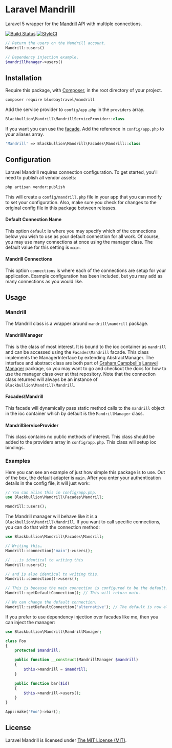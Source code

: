 # Laravel Mandrill

Laravel 5 wrapper for the [Mandrill](https://mandrillapp.com/api/docs/) API with multiple connections.

[![Build Status](https://img.shields.io/travis/BlueBayTravel/Mandrill.svg?style=flat-square)](https://travis-ci.org/BlueBayTravel/Mandrill)
[![StyleCI](https://styleci.io/repos/47120064/shield?style=flat)](https://styleci.io/repos/47120064)

```php
// Return the users on the Mandrill account.
Mandrill::users()

// Dependency injection example.
$mandrillManager->users()
````

## Installation

Require this package, with [Composer](https://getcomposer.org/), in the root directory of your project.

```bash
composer require bluebaytravel/mandrill
```

Add the service provider to `config/app.php` in the `providers` array.

```php
Blackbullion\Mandrill\MandrillServiceProvider::class
```

If you want you can use the [facade](http://laravel.com/docs/facades). Add the reference in `config/app.php` to your aliases array.

```php
'Mandrill' => Blackbullion\Mandrill\Facades\Mandrill::class
```

## Configuration

Laravel Mandrill requires connection configuration. To get started, you'll need to publish all vendor assets:

```bash
php artisan vendor:publish
```

This will create a `config/mandrill.php` file in your app that you can modify to set your configuration. Also, make sure you check for changes to the original config file in this package between releases.

#### Default Connection Name

This option `default` is where you may specify which of the connections below you wish to use as your default connection for all work. Of course, you may use many connections at once using the manager class. The default value for this setting is `main`.

#### Mandrill Connections

This option `connections` is where each of the connections are setup for your application. Example configuration has been included, but you may add as many connections as you would like.

## Usage

### Mandrill

The Mandrill class is a wrapper around `mandrill\mandrill` package.

#### MandrillManager

This is the class of most interest. It is bound to the ioc container as `mandrill` and can be accessed using the `Facades\Mandrill` facade. This class implements the ManagerInterface by extending AbstractManager. The interface and abstract class are both part of [Graham Campbell's](https://github.com/GrahamCampbell) [Laravel Manager](https://github.com/GrahamCampbell/Laravel-Manager) package, so you may want to go and checkout the docs for how to use the manager class over at that repository. Note that the connection class returned will always be an instance of `Blackbullion\Mandrill\Mandrill`.

#### Facades\Mandrill

This facade will dynamically pass static method calls to the `mandrill` object in the ioc container which by default is the `MandrillManager` class.

#### MandrillServiceProvider

This class contains no public methods of interest. This class should be added to the providers array in `config/app.php`. This class will setup ioc bindings.

### Examples
Here you can see an example of just how simple this package is to use. Out of the box, the default adapter is `main`. After you enter your authentication details in the config file, it will just work:

```php
// You can alias this in config/app.php.
use Blackbullion\Mandrill\Facades\Mandrill;

Mandrill::users();
```

The Mandrill manager will behave like it is a `Blackbullion\Mandrill\Mandrill`. If you want to call specific connections, you can do that with the connection method:

```php
use Blackbullion\Mandrill\Facades\Mandrill;

// Writing this…
Mandrill::connection('main')->users();

// ...is identical to writing this
Mandrill::users();

// and is also identical to writing this.
Mandrill::connection()->users();

// This is because the main connection is configured to be the default.
Mandrill::getDefaultConnection(); // This will return main.

// We can change the default connection.
Mandrill::setDefaultConnection('alternative'); // The default is now alternative.
```

If you prefer to use dependency injection over facades like me, then you can inject the manager:

```php
use Blackbullion\Mandrill\MandrillManager;

class Foo
{
    protected $mandrill;

    public function __construct(MandrillManager $mandrill)
    {
        $this->mandrill = $mandrill;
    }

    public function bar($id)
    {
        $this->mandrill->users();
    }
}

App::make('Foo')->bar();
```

## License

Laravel Mandrill is licensed under [The MIT License (MIT)](LICENSE).
